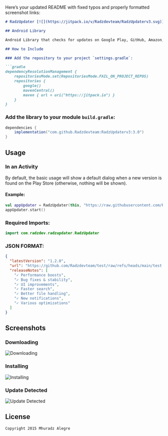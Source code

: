 Here’s your updated README with fixed typos and properly formatted screenshot links:  

```markdown
# RadzUpdater [![](https://jitpack.io/v/Radzdevteam/RadzUpdaterv3.svg)](https://jitpack.io/#Radzdevteam/RadzUpdaterv3)

## Android Library

Android Library that checks for updates on Google Play, GitHub, Amazon, F-Droid, or your own server.

## How to Include

### Add the repository to your project `settings.gradle`:

```gradle
dependencyResolutionManagement {
    repositoriesMode.set(RepositoriesMode.FAIL_ON_PROJECT_REPOS)
    repositories {
        google()
        mavenCentral()
        maven { url = uri("https://jitpack.io") }
    }
}
```

### Add the library to your module `build.gradle`:

```gradle
dependencies {
    implementation("com.github.Radzdevteam:RadzUpdaterv3:3.0")
}
```

## Usage

### In an Activity
By default, the basic usage will show a default dialog when a new version is found on the Play Store (otherwise, nothing will be shown).

#### Example:

```kotlin
val appUpdater = RadzUpdater(this, "https://raw.githubusercontent.com/Radzdevteam/test/refs/heads/main/RadzUpdaterv3.json")
appUpdater.start()
```

### Required Imports:

```kotlin
import com.radzdev.radzupdater.RadzUpdater
```
### JSON FORMAT:

```json
{
  "latestVersion": "1.2.0",
  "url": "https://github.com/Radzdevteam/test/raw/refs/heads/main/test.apk",
  "releaseNotes": [
    "✓ Performance boosts",
    "✓ Bug fixes & stability",
    "✓ UI improvements",
    "✓ Faster search",
    "✓ Better file handling",
    "✓ New notifications",
    "✓ Various optimizations"
  ]
}
```

## Screenshots  

### Downloading  
![Downloading](https://github.com/Radzdevteam/RadzUpdaterv3/blob/master/Screenshots/DOWNLOADING.png?raw=true)  

### Installing  
![Installing](https://github.com/Radzdevteam/RadzUpdaterv3/blob/master/Screenshots/INSTALLING.png?raw=true)  

### Update Detected  
![Update Detected](https://github.com/Radzdevteam/RadzUpdaterv3/blob/master/Screenshots/UPDATE%20DETECTED.png?raw=true)  

## License

```
Copyright 2015 Mhuradz Alegre
```
